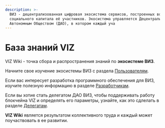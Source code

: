 ```yaml
---
description: >-
  ВИЗ - децентрализованная цифровая экосистема сервисов, построенных вокруг
  социального капитала её участников. Экосистема управляется Децентрализованным
  Автономным Обществом (ДАО), в котором каждый уча
---
```


# База знаний VIZ

VIZ Wiki - точка сбора и распространения знаний по **экосистеме ВИЗ**.

Начните свое изучение экосистемы ВИЗ с раздела [Пользователям](https://wiki.viz.media/users/).

Если вас интересует разработка программного обеспечения для ВИЗ, изучите полезную информацию в разделе [Разработчикам](https://wiki.viz.media/developers/).

Если вы хотие стать делегатом ДАО ВИЗ, чтобы поддерживать работу блокчейна VIZ и определять его параметры, узнайте, как это сдлелать в разделе [Делегатам](https://wiki.viz.media/witnesses/).

**VIZ Wiki** является результатом коллективного труда и каждый может поучаствовать в ее развитии.

